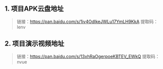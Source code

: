 ## 1. 项目APK云盘地址

> 链接：https://pan.baidu.com/s/1iv4OdIkeJWLu17YmLH9KkA 
> 提取码：lenv



## 2. 项目演示视频地址

>链接：https://pan.baidu.com/s/13xhRaOgerpoeKBTEV_EWkQ 
>提取码：nvue